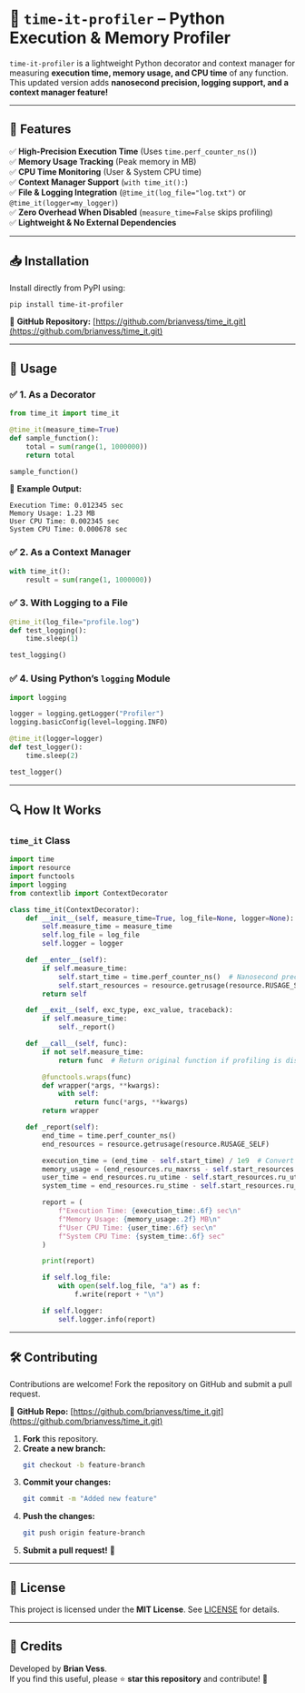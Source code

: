 
# 🚀 `time-it-profiler` – Python Execution & Memory Profiler

`time-it-profiler` is a lightweight Python decorator and context manager for measuring **execution time, memory usage, and CPU time** of any function. This updated version adds **nanosecond precision, logging support, and a context manager feature!**

---

## 📌 Features

✅ **High-Precision Execution Time** (Uses `time.perf_counter_ns()`)  
✅ **Memory Usage Tracking** (Peak memory in MB)  
✅ **CPU Time Monitoring** (User & System CPU time)  
✅ **Context Manager Support** (`with time_it():`)  
✅ **File & Logging Integration** (`@time_it(log_file="log.txt")` or `@time_it(logger=my_logger)`)  
✅ **Zero Overhead When Disabled** (`measure_time=False` skips profiling)  
✅ **Lightweight & No External Dependencies**  

---

## 📥 Installation

Install directly from PyPI using:
```bash
pip install time-it-profiler
```

📂 **GitHub Repository:** [https://github.com/brianvess/time_it.git](https://github.com/brianvess/time_it.git)  

---

## 📖 Usage

### ✅ **1. As a Decorator**
```python
from time_it import time_it

@time_it(measure_time=True)
def sample_function():
    total = sum(range(1, 1000000))
    return total

sample_function()
```

🔹 **Example Output:**
```
Execution Time: 0.012345 sec
Memory Usage: 1.23 MB
User CPU Time: 0.002345 sec
System CPU Time: 0.000678 sec
```

### ✅ **2. As a Context Manager**
```python
with time_it():
    result = sum(range(1, 1000000))
```

### ✅ **3. With Logging to a File**
```python
@time_it(log_file="profile.log")
def test_logging():
    time.sleep(1)

test_logging()
```

### ✅ **4. Using Python’s `logging` Module**
```python
import logging

logger = logging.getLogger("Profiler")
logging.basicConfig(level=logging.INFO)

@time_it(logger=logger)
def test_logger():
    time.sleep(2)

test_logger()
```

---

## 🔍 How It Works

### **`time_it` Class**
```python
import time
import resource
import functools
import logging
from contextlib import ContextDecorator

class time_it(ContextDecorator):
    def __init__(self, measure_time=True, log_file=None, logger=None):
        self.measure_time = measure_time
        self.log_file = log_file
        self.logger = logger

    def __enter__(self):
        if self.measure_time:
            self.start_time = time.perf_counter_ns()  # Nanosecond precision
            self.start_resources = resource.getrusage(resource.RUSAGE_SELF)
        return self

    def __exit__(self, exc_type, exc_value, traceback):
        if self.measure_time:
            self._report()

    def __call__(self, func):
        if not self.measure_time:
            return func  # Return original function if profiling is disabled

        @functools.wraps(func)
        def wrapper(*args, **kwargs):
            with self:
                return func(*args, **kwargs)
        return wrapper

    def _report(self):
        end_time = time.perf_counter_ns()
        end_resources = resource.getrusage(resource.RUSAGE_SELF)

        execution_time = (end_time - self.start_time) / 1e9  # Convert ns to seconds
        memory_usage = (end_resources.ru_maxrss - self.start_resources.ru_maxrss) / 1024  # MB
        user_time = end_resources.ru_utime - self.start_resources.ru_utime
        system_time = end_resources.ru_stime - self.start_resources.ru_stime

        report = (
            f"Execution Time: {execution_time:.6f} sec\n"
            f"Memory Usage: {memory_usage:.2f} MB\n"
            f"User CPU Time: {user_time:.6f} sec\n"
            f"System CPU Time: {system_time:.6f} sec"
        )

        print(report)

        if self.log_file:
            with open(self.log_file, "a") as f:
                f.write(report + "\n")

        if self.logger:
            self.logger.info(report)
```

---

## 🛠️ Contributing

Contributions are welcome! Fork the repository on GitHub and submit a pull request.

🔗 **GitHub Repo:** [https://github.com/brianvess/time_it.git](https://github.com/brianvess/time_it.git)  

1. **Fork** this repository.  
2. **Create a new branch:**  
   ```bash
   git checkout -b feature-branch
   ```
3. **Commit your changes:**  
   ```bash
   git commit -m "Added new feature"
   ```
4. **Push the changes:**  
   ```bash
   git push origin feature-branch
   ```
5. **Submit a pull request!** 🎉  

---

## 📜 License

This project is licensed under the **MIT License**. See [LICENSE](LICENSE) for details.

---

## 🌟 Credits

Developed by **Brian Vess**.  
If you find this useful, please ⭐ **star this repository** and contribute! 🚀